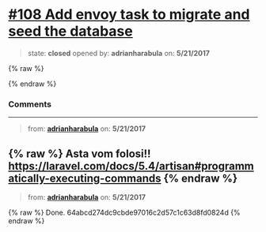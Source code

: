 # [\#108 Add envoy task to migrate and seed the database](https://github.com/adrianharabula/condr/issues/108)

> state: **closed** opened by: **adrianharabula** on: **5/21/2017**

{% raw %}

{% endraw %}


### Comments

---
> from: [**adrianharabula**](https://github.com/adrianharabula/condr/issues/108#issuecomment-302920889) on: **5/21/2017**

{% raw %}
Asta vom folosi!! https://laravel.com/docs/5.4/artisan#programmatically-executing-commands
{% endraw %}
---
> from: [**adrianharabula**](https://github.com/adrianharabula/condr/issues/108#issuecomment-302965104) on: **5/21/2017**

{% raw %}
Done. 64abcd274dc9cbde97016c2d57c1c63d8fd0824d
{% endraw %}
